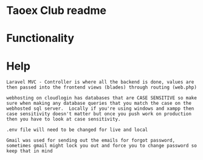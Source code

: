 # Taoex Club readme


# Functionality
    

# Help
    Laravel MVC - Controller is where all the backend is done, values are then passed into the frontend views (blades) through routing (web.php)
    
    webhosting on cloudlogin has databases that are CASE SENSITIVE so make sure when making any database queries that you match the case on the webhosted sql server.  Locally if you're using windows and xampp then case sensitivity doesn't matter but once you push work on production then you have to look at case sensitivity.  
    
    .env file will need to be changed for live and local
    
    Gmail was used for sending out the emails for forgot password,  sometimes gmail might lock you out and force you to change password so keep that in mind
    

